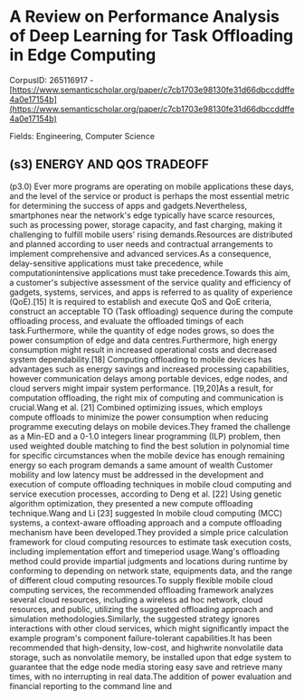# A Review on Performance Analysis of Deep Learning for Task Offloading in Edge Computing

CorpusID: 265116917 - [https://www.semanticscholar.org/paper/c7cb1703e98130fe31d66dbccddffe4a0e17154b](https://www.semanticscholar.org/paper/c7cb1703e98130fe31d66dbccddffe4a0e17154b)

Fields: Engineering, Computer Science

## (s3) ENERGY AND QOS TRADEOFF
(p3.0) Ever more programs are operating on mobile applications these days, and the level of the service or product is perhaps the most essential metric for determining the success of apps and gadgets.Nevertheless, smartphones near the network's edge typically have scarce resources, such as processing power, storage capacity, and fast charging, making it challenging to fulfill mobile users' rising demands.Resources are distributed and planned according to user needs and contractual arrangements to implement comprehensive and advanced services.As a consequence, delay-sensitive applications must take precedence, while computationintensive applications must take precedence.Towards this aim, a customer's subjective assessment of the service quality and efficiency of gadgets, systems, services, and apps is referred to as quality of experience (QoE).[15] It is required to establish and execute QoS and QoE criteria, construct an acceptable TO (Task offloading) sequence during the compute offloading process, and evaluate the offloaded timings of each task.Furthermore, while the quantity of edge nodes grows, so does the power consumption of edge and data centres.Furthermore, high energy consumption might result in increased operational costs and decreased system dependability.[18] Computing offloading to mobile devices has advantages such as energy savings and increased processing capabilities, however communication delays among portable devices, edge nodes, and cloud servers might impair system performance. [19,20]As a result, for computation offloading, the right mix of computing and communication is crucial.Wang et al. [21] Combined optimizing issues, which employs compute offloads to minimize the power consumption when reducing programme executing delays on mobile devices.They framed the challenge as a Min-ED and a 0-1.0 integers linear programming (ILP) problem, then used weighted double matching to find the best solution in polynomial time for specific circumstances when the mobile device has enough remaining energy so each program demands a same amount of wealth Customer mobility and low latency must be addressed in the development and execution of compute offloading techniques in mobile cloud computing and service execution processes, according to Deng et al. [22] Using genetic algorithm optimization, they presented a new compute offloading technique.Wang and Li [23] suggested In mobile cloud computing (MCC) systems, a context-aware offloading approach and a compute offloading mechanism have been developed.They provided a simple price calculation framework for cloud computing resources to estimate task execution costs, including implementation effort and timeperiod usage.Wang's offloading method could provide impartial judgments and locations during runtime by conforming to depending on network state, equipments data, and the range of different cloud computing resources.To supply flexible mobile cloud computing services, the recommended offloading framework analyzes several cloud resources, including a wireless ad hoc network, cloud resources, and public, utilizing the suggested offloading approach and simulation methodologies.Similarly, the suggested strategy ignores interactions with other cloud services, which might significantly impact the example program's component failure-tolerant capabilities.It has been recommended that high-density, low-cost, and highwrite nonvolatile data storage, such as nonvolatile memory, be installed upon that edge system to guarantee that the edge node media storing easy save and retrieve many times, with no interrupting in real data.The addition of power evaluation and financial reporting to the command line and
